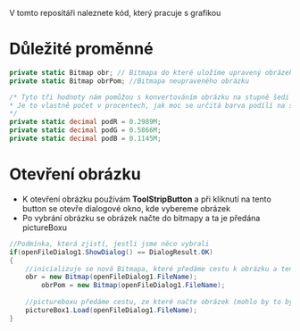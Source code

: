 V tomto repositáři naleznete kód, který pracuje s grafikou

# Důležité proměnné

```C#
private static Bitmap obr; // Bitmapa do které uložíme upravený obrázek
private static Bitmap obrPom; //Bitmapa neupraveného obrázku

/* Tyto tři hodnoty nám pomůžou s konvertováním obrázku na stupně šedi
* Je to vlastně počet v procentech, jak moc se určitá barva podílí na světlosti
*/
private static decimal podR = 0.2989M; 
private static decimal podG = 0.5866M;
private static decimal podB = 0.1145M;
```
# Otevření obrázku
- K otevření obrázku používám **ToolStripButton** a při kliknutí na tento button se otevře dialogové okno, kde vybereme obrázek
- Po vybrání obrázku se obrázek načte do bitmapy a ta je předána pictureBoxu
```C#
//Podmínka, která zjistí, jestli jsme něco vybrali
if(openFileDialog1.ShowDialog() == DialogResult.OK)
{
    //inicializuje se nová Bitmapa, které předáme cestu k obrázku a tento obrázek je předán vytvořené bitmapě
    obr = new Bitmap(openFileDialog1.FileName); 
		obrPom = new Bitmap(openFileDialog1.FileName);
    
    //pictureboxu předáme cestu, ze které načte obrázek (mohlo by to být i takhle pictureBox1.Load(obr);
    pictureBox1.Load(openFileDialog1.FileName);
}
```
